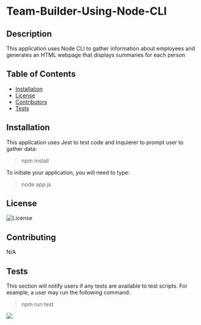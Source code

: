 # Team-Builder-Using-Node-CLI

## Description

This application uses Node CLI to gather information about employees and generates an HTML webpage that displays summaries for each person

## Table of Contents

* [Installation](#installation) 
* [License](#license) 
* [Contributors](#contributing) 
* [Tests](#tests) 


## Installation

This application uses Jest to test code and Inquierer to prompt user to gather data:
> npm install

To initiate your application, you will need to type:
> node app.js

## License

![License](https://img.shields.io/badge/License-ISC-blue.svg)


## Contributing

N/A

## Tests

This section will notify users if any tests are available to test scripts. For example, a user may run the following command:
> npm run test


<img src="./assets/Team-Profile-Generator-TEST.gif">
